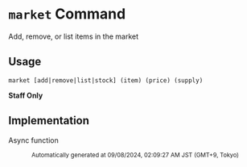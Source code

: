 # `market` Command

Add, remove, or list items in the market

## Usage

```
market [add|remove|list|stock] (item) (price) (supply)
```


**Staff Only**

## Implementation

Async function

<div align="center"><sub>Automatically generated at 09/08/2024, 02:09:27 AM JST (GMT+9, Tokyo)</sub></div>